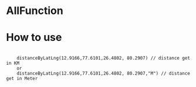 # AllFunction
# How to use
```import distanceByLatLng from "distanceByLatLng"

    distanceByLatLng(12.9166,77.6101,26.4802, 80.2907) // distance get in KM
    or
    distanceByLatLng(12.9166,77.6101,26.4802, 80.2907,"M") // distance get in Meter
```    
